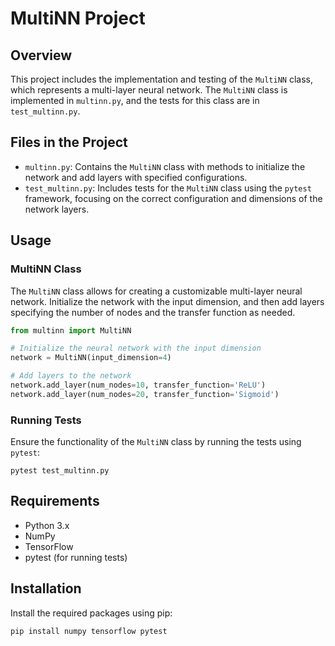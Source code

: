 
# MultiNN Project

## Overview
This project includes the implementation and testing of the `MultiNN` class, which represents a multi-layer neural network. The `MultiNN` class is implemented in `multinn.py`, and the tests for this class are in `test_multinn.py`.

## Files in the Project
- `multinn.py`: Contains the `MultiNN` class with methods to initialize the network and add layers with specified configurations.
- `test_multinn.py`: Includes tests for the `MultiNN` class using the `pytest` framework, focusing on the correct configuration and dimensions of the network layers.

## Usage
### MultiNN Class
The `MultiNN` class allows for creating a customizable multi-layer neural network. Initialize the network with the input dimension, and then add layers specifying the number of nodes and the transfer function as needed.

```python
from multinn import MultiNN

# Initialize the neural network with the input dimension
network = MultiNN(input_dimension=4)

# Add layers to the network
network.add_layer(num_nodes=10, transfer_function='ReLU')
network.add_layer(num_nodes=20, transfer_function='Sigmoid')
```

### Running Tests
Ensure the functionality of the `MultiNN` class by running the tests using `pytest`:

```shell
pytest test_multinn.py
```

## Requirements
- Python 3.x
- NumPy
- TensorFlow
- pytest (for running tests)

## Installation
Install the required packages using pip:

```shell
pip install numpy tensorflow pytest
```

